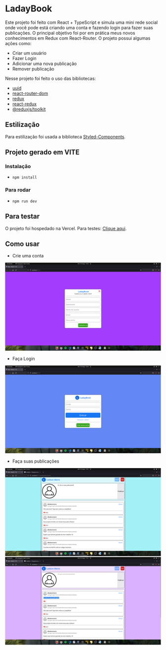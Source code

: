 # LadayBook

Este projeto foi feito com React + TypeScript e simula uma mini rede social onde você pode está criando uma conta e fazendo login para fazer suas publicações. O principal objetivo foi por em prática meus novos conhecimentos em Redux com React-Router. O projeto possui algumas ações como:
- Criar um usuário
- Fazer Login
- Adicionar uma nova publicação
- Remover publicação

Nesse projeto foi feito o uso das bibliotecas:
- [uuid](https://www.npmjs.com/package/uuid)
- [react-router-dom](https://www.npmjs.com/package/react-router-dom)
- [redux](https://redux.js.org/)
- [react-redux](https://react-redux.js.org/)
- [@reduxjs/toolkit](https://redux-toolkit.js.org/)

## Estilização
Para estilização foi usada a biblioteca [Styled-Components](https://styled-components.com/).

## Projeto gerado em VITE

### Instalação
- `npm install`

### Para rodar
- `npm run dev`

## Para testar
O projeto foi hospedado na Vercel. Para testes: [Clique aqui](https://react-create-redux.vercel.app/).

## Como usar
- Crie uma conta
<img src="./prints/1.png" />

- Faça Login
<img src="./prints/2.png" />

- Faça suas publicações
<img src="./prints/3.png" />
<img src="./prints/4.png" />